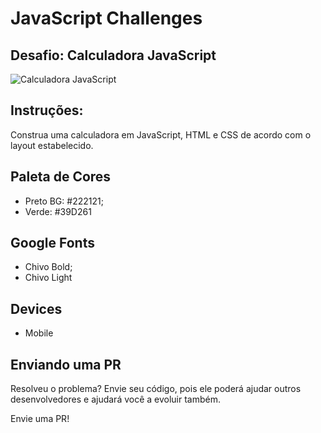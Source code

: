 # JavaScript Challenges

## Desafio: Calculadora JavaScript

![Calculadora JavaScript](http://andycastro.com.br/files/catCalcScreen.png)

## Instruções:

Construa uma calculadora em JavaScript, HTML e CSS de acordo com o layout estabelecido.

## Paleta de Cores

+ Preto BG: #222121;
+ Verde: #39D261

## Google Fonts

+ Chivo Bold;
+ Chivo Light

## Devices

+ Mobile

## Enviando uma PR

Resolveu o problema? Envie seu código, pois ele poderá ajudar outros desenvolvedores e ajudará você a evoluir também.

Envie uma PR!
